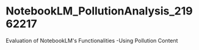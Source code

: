 # NotebookLM_PollutionAnalysis_21962217
Evaluation of NotebookLM's Functionalities -Using Pollution Content
